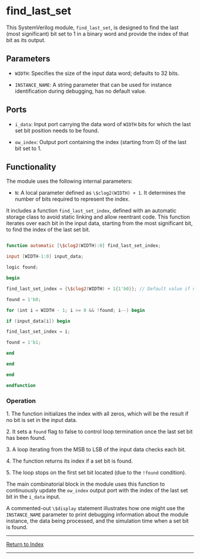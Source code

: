 # find_last_set

This SystemVerilog module, `find_last_set`, is designed to find the last (most significant) bit set to 1 in a binary word and provide the index of that bit as its output.

## Parameters

- `WIDTH`: Specifies the size of the input data word; defaults to 32 bits.

- `INSTANCE_NAME`: A string parameter that can be used for instance identification during debugging, has no default value.

## Ports

- `i_data`: Input port carrying the data word of `WIDTH` bits for which the last set bit position needs to be found.

- `ow_index`: Output port containing the index (starting from 0) of the last bit set to 1.

## Functionality

The module uses the following internal parameters:

- `N`: A local parameter defined as `\$clog2(WIDTH) + 1`. It determines the number of bits required to represent the index.

It includes a function `find_last_set_index`, defined with an automatic storage class to avoid static linking and allow reentrant code. This function iterates over each bit in the input data, starting from the most significant bit, to find the index of the last set bit.

```verilog

function automatic [\$clog2(WIDTH):0] find_last_set_index;

input [WIDTH-1:0] input_data;

logic found;

begin

find_last_set_index = {\$clog2(WIDTH) + 1{1'b0}}; // Default value if no bit is set

found = 1'b0;

for (int i = WIDTH - 1; i >= 0 && !found; i--) begin

if (input_data[i]) begin

find_last_set_index = i;

found = 1'b1;

end

end

end

endfunction

```

### Operation

1\. The function initializes the index with all zeros, which will be the result if no bit is set in the input data.

2\. It sets a `found` flag to false to control loop termination once the last set bit has been found.

3\. A loop iterating from the MSB to LSB of the input data checks each bit.

4\. The function returns its index if a set bit is found.

5\. The loop stops on the first set bit located (due to the `!found` condition).

The main combinatorial block in the module uses this function to continuously update the `ow_index` output port with the index of the last set bit in the `i_data` input.

A commented-out `\$display` statement illustrates how one might use the `INSTANCE_NAME` parameter to print debugging information about the module instance, the data being processed, and the simulation time when a set bit is found.

---

[Return to Index](index.md)

----------

